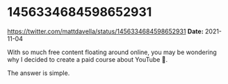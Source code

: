 # 1456334684598652931
https://twitter.com/mattdavella/status/1456334684598652931
**Date:** 2021-11-04

With so much free content floating around online, you may be wondering why I decided to create a paid course about YouTube 👀.

The answer is simple.
